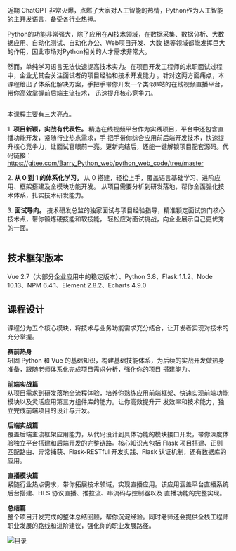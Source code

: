 <p>
 近期 ChatGPT 非常火爆，点燃了大家对人工智能的热情，Python作为人工智能的主开发语言，备受各行业热捧。
</p>
<p>
 Python的功能非常强大，除了应用在AI技术领域，在数据采集、数据分析、大数据应用、自动化测试、自动化办公、Web项目开发、大数
据等领域都能发挥巨大的作用，因此市场对Python相关的人才需求非常大。
</p>
<p>
 然而，单纯学习语言无法快速提高技术实力。在项目开发工程师的求职面试过程中，企业尤其会关注面试者的项目经验和技术开发能力 
。针对这两方面痛点，本课程给出了体系化解决方案，手把手带你开发一个类似B站的在线视频直播平台，带你高效掌握前后端主流技术， 
迅速提升核心竞争力。
</p>
<p>
 <img alt="" src="https://static001.geekbang.org/resource/image/bd/c6/bdcf94b3799f88322c76f65b535c08c6.jpg"/>
</p>
<p>
 本课程主要有三大亮点。
</p>
<p>
 1.
 <strong>
  项目新颖，实战有代表性。
 </strong>
 精选在线视频平台作为实践项目，平台中还包含直播功能开发，紧随行业热点需求，手
把手带你综合应用前后端开发技术，快速提升核心竞争力，让面试官眼前一亮。更新完结后，还能一键解锁项目配套源码。代码链接：
 <a href="https://gitee.com/Barry_Python_web/python_web_code/tree/master">
  https://gitee.com/Barry_Python_web/python_web_code/tree/master
 </a>
</p>
<p>
 2.
 <strong>
  从 0 到 1 的体系化学习。
 </strong>
 从 0 搭建，轻松上手，覆盖语言基础学习、进阶应用、框架搭建及全模块功能开发。 
从项目需要分析到研发落地，帮你全面强化技术体系，扎实技术研发能力。
</p>
<p>
 3.
 <strong>
  面试导向。
 </strong>
 技术研发总监的独家面试与项目经验指导，精准锁定面试热门核心技术点，带你锻炼硬技能和软技能，
轻松应对面试挑战，向企业展示自己更优秀的一面。
</p>
<p>
 <img alt="" src="https://static001.geekbang.org/resource/image/e1/76/e1f6d018f9e42bcf07107f545e7e0a76.jpg"/>
</p>
<h2>
 技术框架版本
</h2>
<p>
 Vue 2.7（大部分企业应用中的稳定版本）、Python 3.8、Flask 1.1.2、Node 10.13、NPM 6.4.1、Element 2.8.2、Echarts 4.9.0
</p>
<h2>
 课程设计
</h2>
<p>
 课程分为五个核心模块，将技术与业务功能需求充分结合，让开发者实现对技术的充分掌握。
</p>
<p>
 <strong>
  赛前热身
 </strong>
 <br/>
 巩固 Python 和 Vue 的基础知识，构建基础技能体系，为后续的实战开发做热身准备，跟随老师体系化完成项目需求分析，强化你的项目 
搭建能力。
</p>
<p>
 <strong>
  前端实战篇
 </strong>
 <br/>
 从项目需求到研发落地全流程体验，培养你熟练应用前端框架、快速实现前端功能模块以及灵活应用第三方组件库的能力。让你高效提升开
发效率和技术能力，独立完成前端项目的设计与开发。
</p>
<p>
 <strong>
  后端实战篇
 </strong>
 <br/>
 覆盖后端主流框架应用能力，从代码设计到具体功能的模块接口开发，带你深度体验独立平台搭建和后端开发的完整链路。核心知识点包括
 Flask 项目搭建、正则匹配路由、异常捕获、Flask-RESTful 开发实践、Flask 认证机制，还有数据库的应用。
</p>
<p>
 <strong>
  直播模块篇
 </strong>
 <br/>
 紧随行业热点需求，带你拓展技术领域，实现直播应用。该应用涵盖平台直播系统后台搭建、HLS 协议直播、推拉流、串流码与控制器以及
直播功能的完整实现。
</p>
<p>
 <strong>
  总结篇
 </strong>
 <br/>
 整个项目开发完成的整体总结回顾，帮你沉淀经验。同时老师还会提供全栈工程师职业发展的路线和进阶建议，强化你的职业发展路径。
</p>

<p><img alt="目录" src="https://static001.geekbang.org/resource/image/53/58/53efdf90471aeb0a6d32704b4c541158.jpg" /></p>